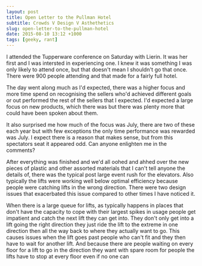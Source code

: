 ```yaml
---
layout: post
title: Open Letter to the Pullman Hotel
subtitle: Crowds V Design V Asthethetics
slug: open-letter-to-the-pullman-hotel
date: 2015-08-10 13:12 +1000
tags: [geeky, rant]
---
```


I attended the Tupperware conference on Saturday with Lierin. It was her first 
and I was intersted in experiencing one. I knew it was something I was only
likely to attend once, but that doesn't mean I shouldn't go that once. There 
were 900 people attending and that made for a fairly full hotel.

The day went along much as I'd expected, there was a higher focus and more time 
spend on recognising the sellers who'd achieved different goals or out performed
the rest of the sellers that I expected. I'd expected a large focus on new 
products, which there was but there was plenty more that could have been spoken 
about them. 

It also surprised me how much of the focus was July, there are two of these each 
year but with few exceptions the only time performance was rewarded was July. I
expect there is a reason that makes sense, but from this spectators seat it 
appeared odd. Can anyone enlighten me in the comments?

After everything was finished and we'd all oohed and ahhed over the new pieces of
plastic and other assorted materials that I can't tell anyone the details of, there 
was the typical post large event rush for the elevators. Also typically the lifts 
were working well below optimal efficiency because people were catching lifts in 
the wrong direction. There were two design issues that exacerbated this issue
compared to other times I have noticed it.

When there is a large queue for lifts, as typically happens in places that don't
have the capacity to cope with their largest spikes in usage people get impatient
and catch the next lift they can get into. They don't only get into a lift going the
right direction they just ride the lift to the extreme in one direction then all the 
way back to where they actually want to go. This causes issues when the lift goes 
past people who can't fit and they then have to wait for another lift. And because 
there are people waiting on every floor for a lift to go in the direction they want
with spare room for people the lifts have to stop at every floor even if no one 
can 
